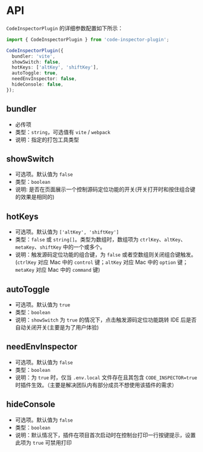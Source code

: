 # API

`CodeInspectorPlugin` 的详细参数配置如下所示：

```typescript
import { CodeInspectorPlugin } from 'code-inspector-plugin';

CodeInspectorPlugin({
  bundler: 'vite',
  showSwitch: false,
  hotKeys: ['altKey', 'shiftKey'],
  autoToggle: true,
  needEnvInspector: false,
  hideConsole: false,
});
```

## bundler

- 必传项
- 类型：`string`，可选值有 `vite` / `webpack`
- 说明：指定的打包工具类型

## showSwitch

- 可选项。默认值为 `false`
- 类型：`boolean`
- 说明: 是否在页面展示一个控制源码定位功能的开关(开关打开时和按住组合键的效果是相同的)

## hotKeys

- 可选项。默认值为 `['altKey', 'shiftKey']`
- 类型：`false` 或 `string[]`。类型为数组时，数组项为 `ctrlKey`、`altKey`、`metaKey`、`shiftKey` 中的一个或多个。
- 说明：触发源码定位功能的组合键，为 `false` 或者空数组则关闭组合键触发。(`ctrlKey` 对应 Mac 中的 `control` 键；`altKey` 对应 Mac 中的 `option` 键；`metaKey` 对应 Mac 中的 `command` 键)

## autoToggle

- 可选项。默认值为 `true`
- 类型：`boolean`
- 说明：`showSwitch` 为 `true` 的情况下，点击触发源码定位功能跳转 IDE 后是否自动关闭开关(主要是为了用户体验)

## needEnvInspector

- 可选项。默认值为 `false`
- 类型：`boolean`
- 说明：为 `true` 时，仅当 `.env.local` 文件存在且其包含 `CODE_INSPECTOR=true` 时插件生效。（主要是解决团队内有部分成员不想使用该插件的需求）

## hideConsole

- 可选项。默认值为 `false`
- 类型：`boolean`
- 说明：默认情况下，插件在项目首次启动时在控制台打印一行按键提示，设置此项为 `true` 可禁用打印
